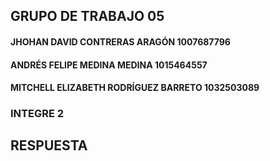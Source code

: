## GRUPO DE TRABAJO 05
#### JHOHAN DAVID CONTRERAS ARAGÓN 1007687796
#### ANDRÉS FELIPE MEDINA MEDINA 1015464557
#### MITCHELL ELIZABETH RODRÍGUEZ BARRETO 1032503089
### INTEGRE 2



## RESPUESTA


